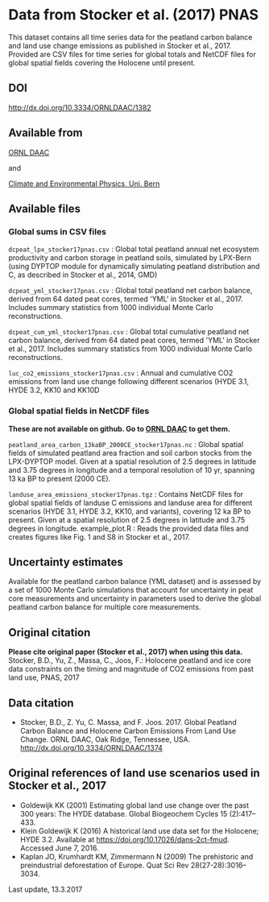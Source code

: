 # Data from Stocker et al. (2017) PNAS

This dataset contains all time series data for the peatland carbon balance and land use change emissions as published in Stocker et al., 2017. Provided are CSV files for time series for global totals and NetCDF files for global spatial fields covering the Holocene until present.

## DOI
http://dx.doi.org/10.3334/ORNLDAAC/1382

## Available from

[ORNL DAAC](http://dx.doi.org/10.3334/ORNLDAAC/1374)

and

[Climate and Environmental Physics, Uni. Bern](http://www.climate.unibe.ch/research/publications/datasets/index_eng.html)

## Available files

### Global sums in CSV files

`dcpeat_lpx_stocker17pnas.csv` : Global total peatland annual net ecosystem productivity and carbon storage in peatland soils, simulated by LPX-Bern (using DYPTOP module for dynamically simulating peatland distribution and C, as described in Stocker et al., 2014, GMD)

`dcpeat_yml_stocker17pnas.csv` : Global total peatland net carbon balance, derived from 64 dated peat cores, termed 'YML' in Stocker et al., 2017. Includes summary statistics from 1000 individual Monte Carlo reconstructions.

`dcpeat_cum_yml_stocker17pnas.csv` : Global total cumulative peatland net carbon balance, derived from 64 dated peat cores, termed 'YML' in Stocker et al., 2017. Includes summary statistics from 1000 individual Monte Carlo reconstructions.

`luc_co2_emissions_stocker17pnas.csv` : Annual and cumulative CO2 emissions from land use change following different scenarios (HYDE 3.1, HYDE 3.2, KK10 and KK10D

### Global spatial fields in NetCDF files

**These are not available on github. Go to [ORNL DAAC](http://dx.doi.org/10.3334/ORNLDAAC/1374) to get them.**

`peatland_area_carbon_13kaBP_2000CE_stocker17pnas.nc` : Global spatial fields of simulated peatland area fraction and soil carbon stocks from the LPX-DYPTOP model. Given at a spatial resolution of 2.5 degrees in latitude and 3.75 degrees in longitude and a temporal resolution of 10 yr, spanning 13 ka BP to present (2000 CE).

`landuse_area_emissions_stocker17pnas.tgz` : Contains NetCDF files for global spatial fields of landuse C emissions and landuse area for different scenarios (HYDE 3.1, HYDE 3.2, KK10, and variants), covering 12 ka BP to present. Given at a spatial resolution of 2.5 degrees in latitude and 3.75 degrees in longitude.
example_plot.R : Reads the provided data files and creates figures like Fig. 1 and S8 in Stocker
et al., 2017.

## Uncertainty estimates 
Available for the peatland carbon balance (YML dataset) and is assessed by a
set of 1000 Monte Carlo simulations that account for uncertainty in peat core measurements and
uncertainty in parameters used to derive the global peatland carbon balance for multiple core
measurements.

## Original citation
**Please cite original paper (Stocker et al., 2017) when using this data.**
Stocker, B.D., Yu, Z., Massa, C., Joos, F.: Holocene peatland and ice core data constraints on the
timing and magnitude of CO2 emissions from past land use, PNAS, 2017

## Data citation
- Stocker, B.D., Z. Yu, C. Massa, and F. Joos. 2017. Global Peatland Carbon Balance and Holocene Carbon Emissions From Land Use Change. ORNL DAAC, Oak Ridge, Tennessee, USA. http://dx.doi.org/10.3334/ORNLDAAC/1374

## Original references of land use scenarios used in Stocker et al., 2017
- Goldewijk KK (2001) Estimating global land use change over the past 300 years: The HYDE database. Global Biogeochem Cycles 15 (2):417–433.
- Klein Goldewijk K (2016) A historical land use data set for the Holocene; HYDE 3.2. Available at https://doi.org/10.17026/dans-2ct-fmud. Accessed June 7, 2016.
- Kaplan JO, Krumhardt KM, Zimmermann N (2009) The prehistoric and preindustrial deforestation of Europe. Quat Sci Rev 28(27-28):3016–3034.

Last update, 13.3.2017

